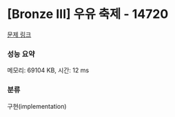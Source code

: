 # [Bronze III] 우유 축제 - 14720 

[문제 링크](https://www.acmicpc.net/problem/14720) 

### 성능 요약

메모리: 69104 KB, 시간: 12 ms

### 분류

구현(implementation)

